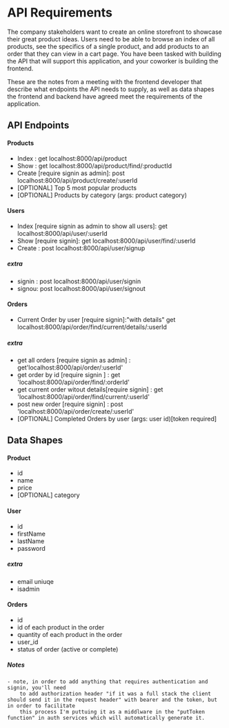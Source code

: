 # API Requirements
The company stakeholders want to create an online storefront to showcase their great product ideas. Users need to be able to browse an index of all products, see the specifics of a single product, and add products to an order that they can view in a cart page. You have been tasked with building the API that will support this application, and your coworker is building the frontend.

These are the notes from a meeting with the frontend developer that describe what endpoints the API needs to supply, as well as data shapes the frontend and backend have agreed meet the requirements of the application. 

## API Endpoints
#### Products
- Index : get localhost:8000/api/product
- Show : get localhost:8000/api/product/find/:productId
- Create [require signin as admin]: post localhost:8000/api/product/create/:userId
- [OPTIONAL] Top 5 most popular products 
- [OPTIONAL] Products by category (args: product category)

#### Users
- Index [require signin as admin to show all users]: get localhost:8000/api/user/:userId 
- Show [require signin]: get localhost:8000/api/user/find/:userId
- Create : post localhost:8000/api/user/signup
##### extra
- signin : post localhost:8000/api/user/signin
- signou: post localhost:8000/api/user/signout

#### Orders
- Current Order by user [require signin]:"with details" get localhost:8000/api/order/find/current/details/:userId
##### extra
- get all orders [require signin as admin] : get'localhost:8000/api/order/:userId'
- get order by id [require signin ] : get 'localhost:8000/api/order/find/:orderId'
- get current order witout details[require signin] : get 'localhost:8000/api/order/find/current/:userId'
- post new order [require signin] : post 'localhost:8000/api/order/create/:userId'
- [OPTIONAL] Completed Orders by user (args: user id)[token required]

## Data Shapes
#### Product
-  id
- name
- price
- [OPTIONAL] category

#### User
- id
- firstName
- lastName
- password
##### extra 
- email uniuqe
- isadmin 
#### Orders
- id
- id of each product in the order
- quantity of each product in the order
- user_id
- status of order (active or complete)
##### Notes
    - note, in order to add anything that requires authentication and signin, you'll need
        to add authorization header "if it was a full stack the client should send it in the request header" with bearer and the token, but in order to facilitate
        this process I'm puttuing it as a middlware in the "putToken function" in auth services which will automatically generate it.
